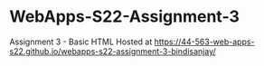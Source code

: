 # WebApps-S22-Assignment-3
Assignment 3 - Basic HTML
Hosted at https://44-563-web-apps-s22.github.io/webapps-s22-assignment-3-bindisanjay/
